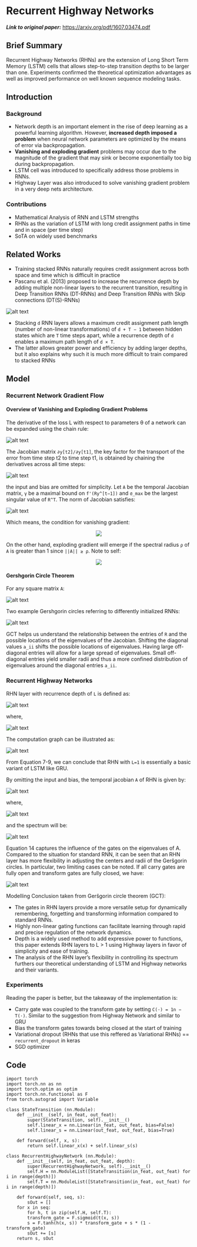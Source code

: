 # Recurrent Highway Networks

***Link to original paper:*** https://arxiv.org/pdf/1607.03474.pdf

## Brief Summary

Recurrent Highway Networks (RHNs) are the extension of Long Short Term Memory (LSTM) cells that allows step-to-step transition depths to be larger than one. Experiments confirmed the theoretical optimization advantages as well as improved performance on well known sequence modeling tasks.

## Introduction

### Background

- Network depth is an important element in the rise of deep learning as a powerful learning algorithm. However, **increased depth imposed a problem** when neural network parameters are optimized by the means of error via backpropagation.
- **Vanishing and exploding gradient** problems may occur due to the magnitude of the gradient that may sink or become exponentially too big during backpropagation.
- LSTM cell was introduced to specifically address those problems in RNNs.
- Highway Layer was also introduced to solve vanishing gradient problem in a very deep nets architecture.

### Contributions

- Mathematical Analysis of RNN and LSTM strengths
- RHNs as the variation of LSTM with long credit assignment paths in time and in space (per time step)
- SoTA on widely used benchmarks

## Related Works

- Training stacked RNNs naturally requires credit assignment
across both space and time which is difficult in practice
- Pascanu et al. (2013) proposed to increase the recurrence depth by adding multiple non-linear layers to the recurrent transition, resulting in Deep Transition RNNs (DT-RNNs) and Deep Transition RNNs with Skip connections (DT(S)-RNNs)

![alt text][DT-RNNs]

- Stacking `d` RNN layers allows a maximum credit assignment path length (number of non-linear transformations) of `d + T − 1` between hidden states which are `T` time steps apart, while a recurrence depth of `d` enables a maximum path length of `d × T`.
- The latter allows greater power and efficiency by adding larger depths, but it also explains why such it is much more difficult to train compared to stacked RNNs

## Model

### Recurrent Network Gradient Flow

#### Overview of Vanishing and Exploding Gradient Problems

The derivative of the loss L with respect to parameters θ of
a network can be expanded using the chain rule:

![alt text][eq1]

The Jacobian matrix ```∂y[t2]/∂y[t1]```, the key factor for the transport of the error from time step t2 to time step t1, is obtained by chaining the derivatives across all time steps:

![alt text][eq2]

the input and bias are omitted for simplicity. Let `A` be the temporal Jacobian matrix, `γ` be a maximal bound on `f'(Ry^[t−1])` and `σ_max` be the largest singular value of `R^T`. The norm of Jacobian satisfies:

![alt text][eq3]

Which means, the condition for vanishing gradient:

<p align="center">
  <img src="assets/eq3sup.png"/>
</p>

On the other hand, exploding gradient will emerge if the spectral radius `ρ` of `A` is greater than 1 since `||A|| ≥ ρ`. Note to self:

<p align="center">
  <img src="assets/spectral-radius-eq.png"/>
</p>

#### Gershgorin Circle Theorem

For any square matrix `A`:

![alt text][eq4]

Two example Gershgorin circles referring to differently initialized RNNs:

![alt text][fig-gct]

GCT helps us understand the relationship between the entries of `R` and the possible locations of the eigenvalues of the Jacobian. Shifting the diagonal values `a_ii` shifts the possible locations of eigenvalues. Having large off-diagonal entries will allow for a large spread of eigenvalues. Small off-diagonal entries yield smaller radii and thus a more confined distribution of eigenvalues around the diagonal entries `a_ii`.

### Recurrent Highway Networks

RHN layer with recurrence depth of `L` is defined as:

![alt text][eq6]

where,

![alt text][eq7-9]

The computation graph can be illustrated as:

![alt text][RHN]

From Equation 7-9, we can conclude that RHN with `L=1` is essentially a basic variant of LSTM like GRU. 

By omitting the input and bias, the temporal jacobian `A` of RHN is given by:

![alt text][eq10]

where,

![alt text][eq11-13]

and the spectrum will be:

![alt text][eq14]

Equation 14 captures the influence of the gates on the eigenvalues of A. Compared to the situation for standard RNN, it can be seen that an RHN layer has more flexibility in adjusting the centers and radii of the Geršgorin circles. In
particular, two limiting cases can be noted. If all carry gates are fully open and transform gates are fully closed, we have:

![alt text][eq15]

Modelling Conclusion taken from Geršgorin circle theorem (GCT):

- The gates in RHN layers provide a more versatile setup for dynamically remembering, forgetting and transforming information compared to standard RNNs.
- Highly non-linear gating functions can facilitate learning through rapid and precise regulation of the network dynamics.
- Depth is a widely used method to add expressive power to functions, this paper extends RHN layers to L > 1 using Highway layers in favor of simplicity and ease of training.
- The analysis of the RHN layer’s flexibility in controlling its spectrum furthers our theoretical understanding of LSTM and Highway networks and their variants.

### Experiments

Reading the paper is better, but the takeaway of the implementation is:

- Carry gate was coupled to the transform gate by setting `C(·) = 1n − T(·)`. Similar to the suggestion from Highway Network and similar to GRU
- Bias the transform gates towards being closed at the start of training
- Variational dropout (RHNs that use this reffered as Variational RHNs) == `recurrent_dropout` in keras
- SGD optimizer

## Code

```
import torch
import torch.nn as nn
import torch.optim as optim
import torch.nn.functional as F
from torch.autograd import Variable

class StateTransition (nn.Module):
    def __init__(self, in_feat, out_feat):
        super(StateTransition, self).__init__()
        self.linear_x = nn.Linear(in_feat, out_feat, bias=False)
        self.linear_s = nn.Linear(out_feat, out_feat, bias=True)

    def forward(self, x, s):
        return self.linear_x(x) + self.linear_s(s)

class RecurrentHighwayNetwork (nn.Module):
    def __init__(self, in_feat, out_feat, depth):
        super(RecurrentHighwayNetwork, self).__init__()
        self.H = nn.ModuleList([StateTransition(in_feat, out_feat) for i in range(depth)])
        self.T = nn.ModuleList([StateTransition(in_feat, out_feat) for i in range(depth)])
        
    def forward(self, seq, s):
    	sOut = []
	for x in seq:
	    for h, t in zip(self.H, self.T):
		transform_gate = F.sigmoid(t(x, s))
		s = F.tanh(h(x, s)) * transform_gate + s * (1 - transform_gate)
		sOut += [s]
	return s, sOut
```


[DT-RNNs]: assets/2-Figure1-1.png
[eq1]: assets/eq1.png
[eq2]: assets/eq2.png
[eq3]: assets/eq3.png
[eq3sup]: assets/eq3sup.png
[eq-spectral-radius]: assets/spectral-radius-eq.png
[eq4]: assets/eq4.png
[fig-gct]: assets/fig-gct.png
[eq5]: assets/eq5.png
[eq6]: assets/eq6.png
[eq7-9]: assets/eq7-9.png
[eq10]: assets/eq10.png
[eq11-13]: assets/eq11-13.png
[eq14]: assets/eq14.png
[eq15]: assets/eq15.png
[RHN]: assets/5-Figure3-1.png
